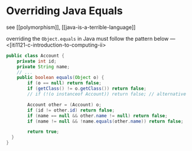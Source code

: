 # Overriding Java Equals

see [[polymorphism]], [[java-is-a-terrible-language]]

overriding the `Object.equals` in Java must follow the pattern below &mdash; <[iti1121-c-introduction-to-computing-ii>

```java
public class Account {
	private int id;
	private String name;
	// ...
	public boolean equals(Object o) {
		if (o == null) return false;
		if (getClass() != o.getClass()) return false;
		// if (!(o instanceof Account)) return false; // alternative

		Account other = (Account) o;
		if (id != other.id) return false;
		if (name == null && other.name != null) return false;
		if (name != null && !name.equals(other.name)) return false;

		return true;
  }
}
```

